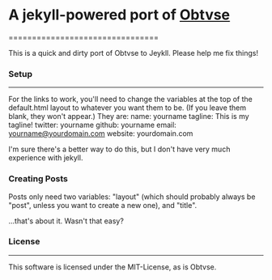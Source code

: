 # A jekyll-powered port of [Obtvse](https://github.com/natew/obtvse)
================================

This is a quick and dirty port of Obtvse to Jeykll. Please help me fix things!

### Setup
--------------------------------
For the links to work, you'll need to change the variables at the top of the default.html layout to whatever you want them to be. (If you leave them blank, they won't appear.)
They are:
name: yourname
tagline: This is my tagline!
twitter: yourname
github: yourname
email: yourname@yourdomain.com
website: yourdomain.com

I'm sure there's a better way to do this, but I don't have very much experience with jekyll.

### Creating Posts
Posts only need two variables: "layout" (which should probably always be "post", unless you want to create a new one), and "title".

...that's about it. Wasn't that easy?

### License
---------------------------------
This software is licensed under the MIT-License, as is Obtvse.
